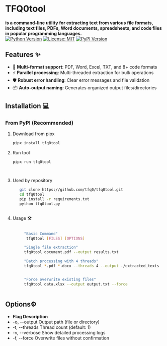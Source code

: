 # TFQ0tool  
**is a command-line utility for extracting text from various file formats, including text files, PDFs, Word documents, spreadsheets, and code files in popular programming languages.**  
[![Python Version](https://img.shields.io/badge/Python-3.8%2B-blue)](https://www.python.org/)
[![License: MIT](https://img.shields.io/badge/License-MIT-yellow.svg)](https://opensource.org/licenses/MIT)
[![PyPI Version](https://img.shields.io/pypi/v/tfq0tool)](https://pypi.org/project/tfq0tool/)

## Features ✨
- 📂 **Multi-format support**: PDF, Word, Excel, TXT, and 8+ code formats
- ⚡ **Parallel processing**: Multi-threaded extraction for bulk operations
- 🛡️ **Robust error handling**: Clear error messages and file validation
- 📦 **Auto-output naming**: Generates organized output files/directories

## Installation 💻

### From PyPI (Recommended)




1. Download from pipx

     ```bash
     pipx install tfq0tool

1. Run tool 

   ```bash
   pipx run tfq0tool




2. Used by repository
   ```bash
      git clone https://github.com/tfq0/tfq0tool.git
      cd tfq0tool
      pip install -r requirements.txt
      python tfq0tool.py



3. Usage 🛠️

    ```bash

         "Basic Command"
          tfq0tool [FILES] [OPTIONS] 

         "Single file extraction" 
         tfq0tool document.pdf --output results.txt 

         "Batch processing with 4 threads"
         tfq0tool *.pdf *.docx --threads 4 --output ./extracted_texts


         "Force overwrite existing files"  
         tfq0tool data.xlsx --output output.txt --force



## Options⚙️


- **Flag	Description**
- -o, --output	Output path (file or directory)
- -t, --threads	Thread count (default: 1)
- -v, --verbose	Show detailed processing logs
- -f, --force  	Overwrite files without confirmation

